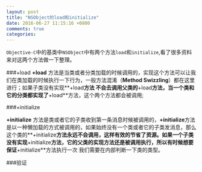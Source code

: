 ```yaml
---
layout: post
title: "NSObject的load和initialize"
date: 2016-06-27 11:15:16 +0800
comments: true
categories: 
---
```

`Objective-C`中的基类中`NSObject`中有两个方法`load`和`initialize`,看了很多资料 来对这两个方法做一下整理。

###+load
**+load** 方法是当类或者分类加载的时候调用的，实现这个方法可以让我们在类加载的时候执行一下行为，一般方法混淆（**Method Swizzling**）都在这里进行；如果子类没有实现**+load**方法 不会去调用父类的**+load**方法，当一个类和它的分类都实现了**+load**方法，这个两个方法都会被调用;

###+initialize

**+initialize** 方法是类或者它的子类收到第一条消息时候被调用的，**+initialize**方法是以一种懒加载的方式被调用的，如果始终没有一个类或者它的子类发消息，那么这个类的**+initialize**方法永远不会调用，这样有效的节省了资源。如果一个子类没有实现**+initialize**方法，它的父类的实现方法还是被调用执行，所以有时候想要保证**+initialize**方法执行一次 我们需要在内部判断一下类的类型。

###验证


